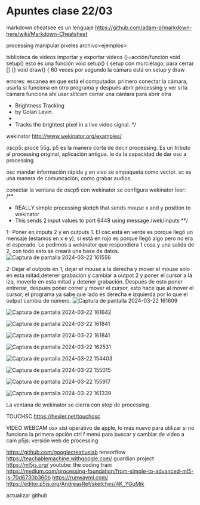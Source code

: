 # Apuntes clase 22/03
markdown cheatsee
es un lenguaje
https://github.com/adam-p/markdown-here/wiki/Markdown-Cheatsheet

processing
manipular pixeles 
archivo>ejemplos>

biblioteca de videos
importar y exportar videos
()=acción/función
void setup() esto es una función
void setup() { setup con murciélago, para cerrar 
[]
{}
void draw() {
60 veces por segundo
la cámara está en setup y draw

errores: escanea en que está el computador. primero conectar la cámara, usarla si funciona en otro programa y después abrir processing y ver si la cámara funciona ahí 
usar slitcam
cerrar una cámara para abrir otra


 * Brightness Tracking 
 * by Golan Levin. 
 *
 * Tracks the brightest pixel in a live video signal. 
 */


wekinator http://www.wekinator.org/examples/

oscp5: proce 55g. p5 es la manera corta de decir processing. Es un tributo al processing original, aplicación antigua. le da la capacidad de dar osc a processing

osc mandar información rápida y en vivo
se empaqueta como vector. sc es una manera de comuncación, como grabar audios.

conectar la ventana de oscp5 con wekinator
se configura wekinator
leer:
/**
* REALLY simple processing sketch that sends mouse x and y position to wekinator
* This sends 2 input values to port 6448 using message /wek/inputs
**/

1- Poner en imputs 2 y en outputs 1. El osc está en verde es porque llegó un mensaje (estamos en x e y), si está en rojo es porque llegó algo pero no era el esperado. Le pedimos a wekinator que respondiera 1 cosa y una salida de 2, con todo esto se creará una base de datos.
![Captura de pantalla 2024-03-22 161556](https://github.com/josefa52/audiv027-2024-1/assets/163590856/c02047ac-21dd-4f30-9d24-77273f009030)

2-Dejar el outpots en 1, dejar el mouse a la derecha y mover el mouse solo en esta mitad,detener grabación y cambiar a outpot 2 y poner el cursor a la izq, moverlo en esta mitad y detener grabación. Después de esto poner entrenar, después poner correr y mover el cursor, esto hace que al mover el cursor, el programa ya sabe que lado es derecha e izquierda por lo que el output cambia de número.
![Captura de pantalla 2024-03-22 161609](https://github.com/josefa52/audiv027-2024-1/assets/163590856/14037977-6ca0-4896-b8b8-d7e084ae2402)

![Captura de pantalla 2024-03-22 161642](https://github.com/josefa52/audiv027-2024-1/assets/163590856/e404f599-dbcf-42ff-894f-1c50ce818a25)

![Captura de pantalla 2024-03-22 161841](https://github.com/josefa52/audiv027-2024-1/assets/163590856/340d9592-36e3-4bd4-8a22-f5a337ed011c)

![Captura de pantalla 2024-03-22 161841](https://github.com/josefa52/audiv027-2024-1/assets/163590856/e4ab41a9-7898-4009-a91f-d28b6ad15c9b)

![Captura de pantalla 2024-03-22 162531](https://github.com/josefa52/audiv027-2024-1/assets/163590856/25b90679-d21a-4781-bee7-dfeca563dbbd)

![Captura de pantalla 2024-03-22 154403](https://github.com/josefa52/audiv027-2024-1/assets/163590856/66baa68e-2c7f-416c-b823-59c599964a9c)

![Captura de pantalla 2024-03-22 155015](https://github.com/josefa52/audiv027-2024-1/assets/163590856/295f1b54-c99b-4eb7-8c8b-2171d733b753)

![Captura de pantalla 2024-03-22 155917](https://github.com/josefa52/audiv027-2024-1/assets/163590856/f8328487-562c-4a26-9612-f8b10a75d507)

![Captura de pantalla 2024-03-22 161339](https://github.com/josefa52/audiv027-2024-1/assets/163590856/1f629e4a-76f1-4a82-9c37-d6987d5bd9e8)


La ventana de wekinator se cierra con stop de processing

TOUCHSC
https://hexler.net/touchosc

VIDEO WEBCAM
osx sist operativo de apple, lo más nuevo para utilizar si no funciona la primera opción 
ctrl f menú para buscar y cambiar de video a cam 
p5js: versión web de processing 

https://github.com/googlecreativelab
tensorflow
https://teachablemachine.withgoogle.com/
guardian project
https://ml5js.org/
youtube: the coding train
https://medium.com/processing-foundation/from-simple-to-advanced-ml5-js-70d6730b360b
https://runwayml.com/
https://editor.p5js.org/AndreasRef/sketches/4K_YGuMik

actualizar github 
